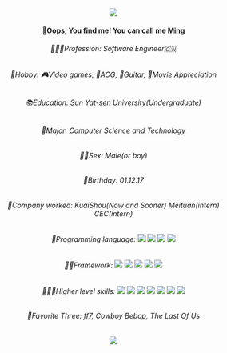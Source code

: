 <div>
  <div align="center">
    <img src="https://upload.wikimedia.org/wikipedia/en/f/fb/Sun_Yat-sen_University_Logo.png"/>
   <h4>🫣Oops, You find me! You can call me <a href="https://github.com/123Chaos">Ming</a></h4>
   <div>
     <h6>🧑🏻‍💻Profession: Software Engineer🇨🇳</h6>
     <h6>🥳Hobby: 🎮Video games, 🫠ACG, 🎸Guitar, 🎥Movie Appreciation</h6>
     <h6>📚Education: Sun Yat-sen University(Undergraduate)</h6>
     <h6>🎃Major: Computer Science and Technology</h6>
     <h6>👶🏻Sex: Male(or boy)</h6>
     <h6>🎂Birthday: 01.12.17</h6>
     <h6>👾Company worked: KuaiShou(Now and Sooner) Meituan(intern) CEC(intern)</h6>
     <h6>🤪Programming language: 
     <img src="https://img.shields.io/badge/javascript-%23FF4858">
     <img src="https://img.shields.io/badge/java-%231B7F79">
     <img src="https://img.shields.io/badge/python-%236554DE">
     <img src="https://img.shields.io/badge/cpp-%2300CCC0">
     </h6>
     <h6>🥷🏻Framework: 
     <img src="https://img.shields.io/badge/Vue-%2372F2EB">
     <img src="https://img.shields.io/badge/React-%233FE8DF">
     <img src="https://img.shields.io/badge/NestJS-%233FE8A5">
     <img src="https://img.shields.io/badge/ReactNative-%233FE8A5">
     <img src="https://img.shields.io/badge/Springboot-%2330DB9E">
     </h6>
     <h6>🦹🏻‍♂️Higher level skills: 
     <img src="https://img.shields.io/badge/webgl-%2395E83F">
     <img src="https://img.shields.io/badge/webrtc-%23951111">
     <img src="https://img.shields.io/badge/mysql-%23549BDE">
     <img src="https://img.shields.io/badge/mongodb-%235470DE">
     <img src="https://img.shields.io/badge/design-%2330D">
     <img src="https://img.shields.io/badge/documentation-%23300">
     <img src="https://img.shields.io/badge/%20video%20clip-%23731">
     </h6>
     <h6>🐣Favorite Three: ff7, Cowboy Bebop, The Last Of Us</h6>
  </div>
  <div>
    <img src="https://github-readme-stats.vercel.app/api/top-langs/?username=123Chaos&hide_title=true&hide_border=true&text_color=000&bg_color=eee"/>
  </div>
</div>
